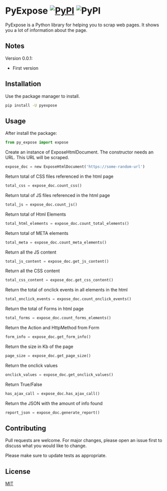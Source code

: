 # PyExpose [![PyPI](https://img.shields.io/v/PyExpose)](URL) ![PyPI](https://img.shields.io/pypi/dt/PyExpose)

PyExpose is a Python library for helping you to scrap web pages. It shows you a lot of information about the page.

## Notes
Version 0.0.1:

- First version

## Installation

Use the package manager to install.

```bash
pip install -U pyexpose
```

## Usage

After install the package:
```python
from py_expose import expose
```

Create an instance of ExposeHtmlDocument. The constructor needs an URL. This URL will be scraped.

```python
expose_doc = new ExposeHtmlDocument('https://some-random-url')
```
 
Return total of CSS files referenced in the html page
```python
total_css = expose_doc.count_css()
```
Return total of JS files referenced in the html page
```python
total_js = expose_doc.count_js()
```
Return total of Html Elements
```python
total_html_elements = expose_doc.count_total_elements()
```
Return total of META elements
```python
total_meta = expose_doc.count_meta_elements()
```
Return all the JS content
```python
total_js_content = expose_doc.get_js_content()
```
Return all the CSS content
```python
total_css_content = expose_doc.get_css_content()
```
Return the total of onclick events in all elements in the html
```python
total_onclick_events = expose_doc.count_onclick_events()
```
Return the total of Forms in html page
```python
total_forms = expose_doc.count_forms_elements()
```
Return the Action and HttpMethod from Form
```python
form_info = expose_doc.get_form_info()
```
Return the size in Kb of the page
```python
page_size = expose_doc.get_page_size()
```
Return the onclick values
```python
onclick_values = expose_doc.get_onclick_values()
```
Return True/False 
```python
has_ajax_call = expose_doc.has_ajax_call()
```
Return the JSON with the amount of info found
```python
report_json = expose_doc.generate_report()
```

## Contributing
Pull requests are welcome. For major changes, please open an issue first to discuss what you would like to change.

Please make sure to update tests as appropriate.

## License
[MIT](https://choosealicense.com/licenses/mit/)